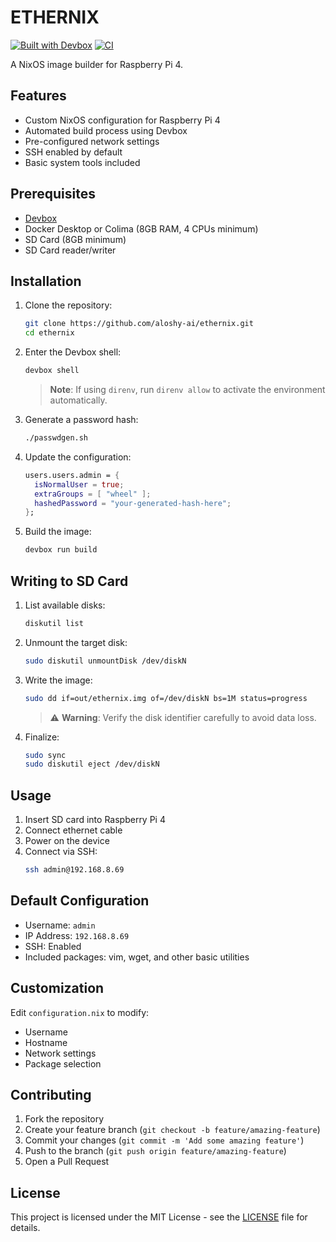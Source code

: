 # ETHERNIX

[![Built with Devbox](https://www.jetify.com/img/devbox/shield_galaxy.svg)](https://www.jetify.com/devbox/docs/contributor-quickstart/)
[![CI](https://github.com/aloshy-ai/ethernix/actions/workflows/ci.yml/badge.svg)](https://github.com/aloshy-ai/ethernix/actions/workflows/ci.yml)

A NixOS image builder for Raspberry Pi 4.

## Features

- Custom NixOS configuration for Raspberry Pi 4
- Automated build process using Devbox
- Pre-configured network settings
- SSH enabled by default
- Basic system tools included

## Prerequisites

- [Devbox](https://www.jetify.com/docs/devbox/installing_devbox)
- Docker Desktop or Colima (8GB RAM, 4 CPUs minimum)
- SD Card (8GB minimum)
- SD Card reader/writer

## Installation

1. Clone the repository:
   ```bash
   git clone https://github.com/aloshy-ai/ethernix.git
   cd ethernix
   ```

2. Enter the Devbox shell:
   ```bash
   devbox shell
   ```
   > **Note**: If using `direnv`, run `direnv allow` to activate the environment automatically.

3. Generate a password hash:
   ```bash
   ./passwdgen.sh
   ```

4. Update the configuration:
   ```nix
   users.users.admin = {
     isNormalUser = true;
     extraGroups = [ "wheel" ];
     hashedPassword = "your-generated-hash-here";
   };
   ```

5. Build the image:
   ```bash
   devbox run build
   ```

## Writing to SD Card

1. List available disks:
   ```bash
   diskutil list
   ```

2. Unmount the target disk:
   ```bash
   sudo diskutil unmountDisk /dev/diskN
   ```

3. Write the image:
   ```bash
   sudo dd if=out/ethernix.img of=/dev/diskN bs=1M status=progress
   ```
   > ⚠️ **Warning**: Verify the disk identifier carefully to avoid data loss.

4. Finalize:
   ```bash
   sudo sync
   sudo diskutil eject /dev/diskN
   ```

## Usage

1. Insert SD card into Raspberry Pi 4
2. Connect ethernet cable
3. Power on the device
4. Connect via SSH:
   ```bash
   ssh admin@192.168.8.69
   ```

## Default Configuration

- Username: `admin`
- IP Address: `192.168.8.69`
- SSH: Enabled
- Included packages: vim, wget, and other basic utilities

## Customization

Edit `configuration.nix` to modify:
- Username
- Hostname
- Network settings
- Package selection

## Contributing

1. Fork the repository
2. Create your feature branch (`git checkout -b feature/amazing-feature`)
3. Commit your changes (`git commit -m 'Add some amazing feature'`)
4. Push to the branch (`git push origin feature/amazing-feature`)
5. Open a Pull Request

## License

This project is licensed under the MIT License - see the [LICENSE](LICENSE) file for details.
